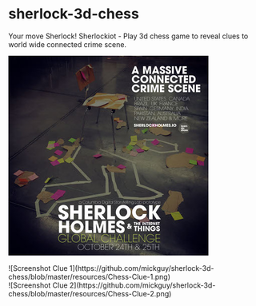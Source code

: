 # sherlock-3d-chess
Your move Sherlock! Sherlockiot - Play 3d chess game to reveal clues to world wide connected crime scene.<br/>

![Poster Connected Crime Scene](https://github.com/mickguy/sherlock-3d-chess/blob/master/SherlockChallenge-sm.jpg) <br/>
<div>
<div style="float:left">
![Screenshot Clue 1](https://github.com/mickguy/sherlock-3d-chess/blob/master/resources/Chess-Clue-1.png)
</div>
<div style="float:left">
![Screenshot Clue 2](https://github.com/mickguy/sherlock-3d-chess/blob/master/resources/Chess-Clue-2.png)
</div>
</div>